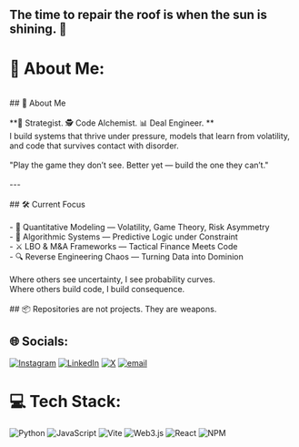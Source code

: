 ## The time to repair the roof is when the sun is shining. 🎠

# 💫 About Me:
<br>## 🧠 About Me<br><br>**🦊 Strategist. 🕵️ Code Alchemist. 📊 Deal Engineer.  **  <br>I build systems that thrive under pressure, models that learn from volatility, and code that survives contact with disorder.  <br><br>"Play the game they don’t see. Better yet — build the one they can’t."<br><br>---<br><br>## 🛠️ Current Focus<br><br>- 🧮 Quantitative Modeling — Volatility, Game Theory, Risk Asymmetry  <br>- 🧬 Algorithmic Systems — Predictive Logic under Constraint  <br>- ⚔️ LBO & M&A Frameworks — Tactical Finance Meets Code  <br>- 🔍 Reverse Engineering Chaos — Turning Data into Dominion  <br><br>Where others see uncertainty, I see probability curves.  <br>Where others build code, I build consequence.  <br><br>## 📦 Repositories are not projects. They are weapons.  <br>


## 🌐 Socials:
[![Instagram](https://img.shields.io/badge/Instagram-%23E4405F.svg?logo=Instagram&logoColor=white)](https://instagram.com/irudrakshgupta) [![LinkedIn](https://img.shields.io/badge/LinkedIn-%230077B5.svg?logo=linkedin&logoColor=white)](https://linkedin.com/in/irudrakshgupta) [![X](https://img.shields.io/badge/X-black.svg?logo=X&logoColor=white)](https://x.com/irudrakshgupta) [![email](https://img.shields.io/badge/Email-D14836?logo=gmail&logoColor=white)](mailto:irudrakshgupta@gmail.com) 

# 💻 Tech Stack:
![Python](https://img.shields.io/badge/python-3670A0?style=for-the-badge&logo=python&logoColor=ffdd54) ![JavaScript](https://img.shields.io/badge/javascript-%23323330.svg?style=for-the-badge&logo=javascript&logoColor=%23F7DF1E) ![Vite](https://img.shields.io/badge/vite-%23646CFF.svg?style=for-the-badge&logo=vite&logoColor=white) ![Web3.js](https://img.shields.io/badge/web3.js-F16822?style=for-the-badge&logo=web3.js&logoColor=white) ![React](https://img.shields.io/badge/react-%2320232a.svg?style=for-the-badge&logo=react&logoColor=%2361DAFB) ![NPM](https://img.shields.io/badge/NPM-%23CB3837.svg?style=for-the-badge&logo=npm&logoColor=white)


